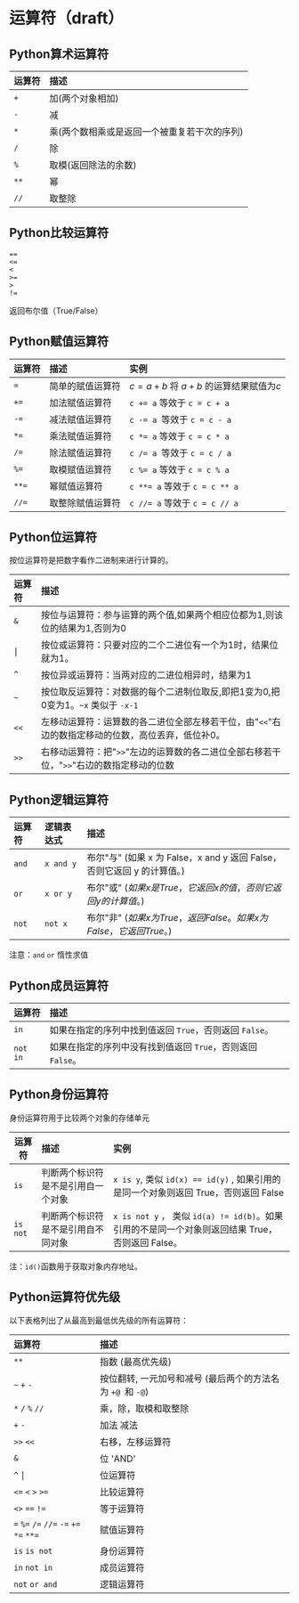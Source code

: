 

# 运算符（draft）

## Python算术运算符

|运算符|描述|
|:-|:-|
|`+`|加(两个对象相加)|
|`-`|减|
|`*`|乘(两个数相乘或是返回一个被重复若干次的序列)|
|`/`|除 |
|`%`|取模(返回除法的余数)|
|`**`|幂|
|`//`|取整除 |

## Python比较运算符

`==`    
`<=`   
`<`       
`>=`     
`>`    
`!=`

返回布尔值（True/False）

## Python赋值运算符

|运算符|描述|实例|
|:-|:-|:-|
|`=`|简单的赋值运算符|$c = a + b$ 将 $a + b$ 的运算结果赋值为$c$|
|`+=`|加法赋值运算符|`c += a` 等效于 `c = c + a`|
|`-=`|减法赋值运算符|`c -= a `等效于 `c = c - a`|
|`*=`|乘法赋值运算符|`c *= a` 等效于 `c = c * a`|
|`/=`|除法赋值运算符|`c /= a `等效于 `c = c / a`|
|`%=`|取模赋值运算符|`c %= a` 等效于 `c = c % a`|
|`**=`|幂赋值运算符|`c **= a` 等效于 `c = c ** a`|
|`//=`|取整除赋值运算符|`c //= a` 等效于 `c = c // a`|

## Python位运算符
按位运算符是把数字看作二进制来进行计算的。

|运算符|描述|
|:-|:-|
|`&`|按位与运算符：参与运算的两个值,如果两个相应位都为1,则该位的结果为1,否则为0|
|$\mid$|按位或运算符：只要对应的二个二进位有一个为1时，结果位就为1。|
|`^`|按位异或运算符：当两对应的二进位相异时，结果为1 |
|`~`|按位取反运算符：对数据的每个二进制位取反,即把1变为0,把0变为1。`~x` 类似于 `-x-1`| 
|`<<`|左移动运算符：运算数的各二进位全部左移若干位，由"`<<`"右边的数指定移动的位数，高位丢弃，低位补0。|
|`>>`|右移动运算符：把"`>>`"左边的运算数的各二进位全部右移若干位，"`>>`"右边的数指定移动的位数 |

## Python逻辑运算符

|运算符|逻辑表达式|描述|
|:-|:-|:-|
|`and`|`x and y`|布尔"与" (如果 x 为 False，x and y 返回 False，否则它返回 y 的计算值。) |
|`or`|`x or y`|布尔"或" ($如果 x 是 True，它返回 x 的值，否则它返回 y 的计算值。$)|
|`not`|`not x`|布尔"非" ($如果 x 为 True，返回 False 。如果 x 为 False，它返回 True。$) |
注意：`and`  `or` 惰性求值

## Python成员运算符

|运算符|描述|
|:-|:-|
|`in`|如果在指定的序列中找到值返回 `True`，否则返回 `False`。|
|`not in`|如果在指定的序列中没有找到值返回 `True`，否则返回 `False`。|

## Python身份运算符
身份运算符用于比较两个对象的存储单元

|运算符|描述|实例|
|-|:-|:-|
|`is`|判断两个标识符是不是引用自一个对象|`x is y`, 类似 `id(x) == id(y)` , 如果引用的是同一个对象则返回 True，否则返回 False|
|`is not`|判断两个标识符是不是引用自不同对象|`x is not y` ， 类似 `id(a) != id(b)`。如果引用的不是同一个对象则返回结果 True，否则返回 False。| 
注：`id()`函数用于获取对象内存地址。

## Python运算符优先级
以下表格列出了从最高到最低优先级的所有运算符：

|运算符|描述|
|:-|:-|
|`**`|指数 (最高优先级)|
|`~` `+`  `-`|按位翻转, 一元加号和减号 (最后两个的方法名为 `+@ `和 `-@`)|
|`*` `/` `%` `//`|乘，除，取模和取整除|
|`+`  `-`|加法 减法|
|`>>` `<<`|右移，左移运算符|
|`&`  |位 'AND'|
|`^`   $\mid$|位运算符|
|`<=`  `<`  `>`  `>=`|比较运算符|
|`<>` `==` `!=`|等于运算符|
|`=` `%=` `/=` `//=` `-=` `+=` `*=` `**=`|赋值运算符|
|`is` `is not`|身份运算符|
|`in`  `not in`|成员运算符|
|`not`  `or and`|逻辑运算符|
